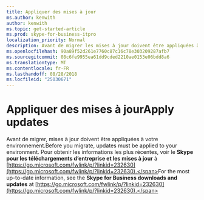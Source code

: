 ```yaml
---
title: Appliquer des mises à jour
ms.author: kenwith
author: kenwith
ms.topic: get-started-article
ms.prod: skype-for-business-itpro
localization_priority: Normal
description: Avant de migrer les mises à jour doivent être appliquées à votre environnement. Pour obtenir les informations les plus récentes, voir le centre de ressources de mises à jour à https://go.microsoft.com/fwlink/p/?linkid=232630.
ms.openlocfilehash: 90a89f52d261e7760c87c16c78e303209287afb7
ms.sourcegitcommit: 08c6fe9955ea61dd9cded2210ae0153e06bdd8a6
ms.translationtype: MT
ms.contentlocale: fr-FR
ms.lasthandoff: 08/28/2018
ms.locfileid: "25030671"
---
```

# <a name="apply-updates"></a><span data-ttu-id="b3975-104">Appliquer des mises à jour</span><span class="sxs-lookup"><span data-stu-id="b3975-104">Apply updates</span></span>

<span data-ttu-id="b3975-105">Avant de migrer, mises à jour doivent être appliquées à votre environnement.</span><span class="sxs-lookup"><span data-stu-id="b3975-105">Before you migrate, updates must be applied to your environment.</span></span> <span data-ttu-id="b3975-106">Pour obtenir les informations les plus récentes, voir le **Skype pour les téléchargements d’entreprise et les mises à jour** à [https://go.microsoft.com/fwlink/p/?linkid=232630](https://go.microsoft.com/fwlink/p/?linkid=232630).</span><span class="sxs-lookup"><span data-stu-id="b3975-106">For the most up-to-date information, see the **Skype for Business downloads and updates** at [https://go.microsoft.com/fwlink/p/?linkid=232630](https://go.microsoft.com/fwlink/p/?linkid=232630).</span></span>


<!-- To install updates for Lync Server 2010, we recommend you follow the **Method 1 Cumulative Server Update Installer** procedure described in the Microsoft Knowledge Base article, "Updates for Lync Server 2010," at [https://go.microsoft.com/fwlink/p/?linkid=3052&amp;kbid=2493736](https://go.microsoft.com/fwlink/p/?linkid=3052&amp;kbid=2493736).  -->

